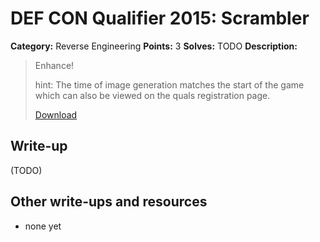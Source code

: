 # DEF CON Qualifier 2015: Scrambler

**Category:** Reverse Engineering
**Points:** 3
**Solves:** TODO
**Description:**

> Enhance!
>
> hint: The time of image generation matches the start of the game which can also be viewed on the quals registration page.
>
> [Download](http://downloads.notmalware.ru/scrambler_3ff9e5b9795ac8fc4117da6660ced01b.tar.gz)


## Write-up

(TODO)

## Other write-ups and resources

* none yet
